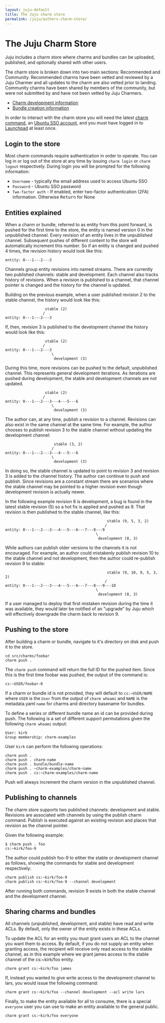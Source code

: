 ```yaml
---
layout: juju-default
title: The Juju charm store  
permalink: /juju/authors-charm-store/
---
```


# The Juju Charm Store

Juju includes a charm store where charms and bundles can be uploaded,
published, and optionally shared with other users.

The charm store is broken down into two main sections: Recommended and
Community. Recommended charms have been vetted and reviewed by a Juju
Charmer and all updates to the charm are also vetted prior to landing.
Community charms have been shared by members of the community, but were
not submitted by and have not been vetted by Juju Charmers.

  - [Charm development information](developer-getting-started.html)
  - [Bundle creation information](charms-bundles.html)

In order to interact with the charm store you will need the latest
[charm command](tools-charm-tools.html), an
[Ubuntu SSO account](https://login.ubuntu.com/+login), and you must have
logged in to [Launchpad](https://launchpad.net/+login) at least once.

## Login to the store

Most charm commands require authentication in order to operate. You can
log in or log out of the store at any time by issuing `charm login` or
`charm logout` respectively. During login you will be prompted for the
following information:

 - `Username` - typically the email address used to access Ubuntu SSO
 - `Password` - Ubuntu SSO password
 - `Two-factor auth` - If enabled, enter two-factor authentication (2FA)
information. Otherwise <kbd>Return</kbd> for None

## Entities explained

When a charm or bundle, referred to as entity from this point forward, is
pushed for the first time to the store, the entity is named version 0 in
the unpublished channel. Every revision of an entity lives in the
unpublished channel. Subsequent pushes of different content to the store
will automatically increment this number. So if an entity is changed and
pushed 4 times, the revision history would look like this:

```
entity: 0---1---2---3
```

Channels group entity revisions into named streams. There are currently two
published channels: stable and development. Each channel also tracks
history of revisions. When a revision is published to a channel, that
channel pointer is changed and the history for the channel is updated.

Building on the previous example, when a user published revision 2 to the
stable channel, the history would look like this:

```
                  stable (2)
                 /
entity: 0---1---2---3
```

If, then, revision 3 is published to the development channel the history
would look like this:

```
                  stable (2)
                 /
entity: 0---1---2---3
                     \
                      development (3)
```

During this time, more revisions can be pushed to the default, unpublished
channel. This represents general development iterations. As iterations are
pushed during development, the stable and development channels are not
updated.


```
                  stable (2)
                 /
entity: 0---1---2---3---4---5---6
                     \
                      development (3)
```

The author can, at any time, publish a revision to a channel. Revisions
can also exist in the same channel at the same time. For example, the
author chooses to publish revision 3 to the stable channel without
updating the development channel:

```
                      stable (3, 2)
                     /
entity: 0---1---2---3---4---5---6
                     \
                      development (3)
```

In doing so, the stable channel is updated to point to revision 3 and
revision 3 is added to the channel history. The author can continue to
push and publish. Since revisions are a constant stream there are
scenarios where the stable channel may be pointed to a higher revision
even though development revision is actually newer.

In the following example revision 8 is development, a bug is found in the
latest stable revision (5) so a hot fix is applied and pushed as 9.
That revision is then published to the stable channel, like this:

```
                                              stable (9, 5, 3, 2)
                                             /
entity: 0---1---2---3---4---5---6---7---8---9
                                         \
                                          development (8, 3)
```

While authors can publish older versions to the channels it is not
encouraged. For example, an author could mistakenly publish revision 10 to
the stable channel and not development, then the author could re-publish
revision 9 to stable:

```
                                              stable (9, 10, 9, 5, 3, 2)
                                             /
entity: 0---1---2---3---4---5---6---7---8---9---10
                                         \
                                          development (8, 3)
```

If a user managed to deploy that first mistaken revision during the time
it was available, they would later be notified of an "upgrade" by Juju
which will effectively downgrade the charm back to revision 9.

## Pushing to the store

After building a charm or bundle, navigate to it's directory on disk and
push it to the store.

```
cd src/charms/foobar
charm push .
```

The `charm push` command will return the full ID for the pushed item.
Since this is the first time foobar was pushed, the output of the command
is:

```
cs:~USER/foobar-0
```

If a charm or bundle id is not provided, they will default to
`cs:~USER/NAME` where `USER` is the `User` from the output of
`charm whoami` and `NAME` is the metadata.yaml `name` for charms and
directory basename for bundles.

To define a series or different bundle name an id can be provided during
push. The following is a set of different support permutations given the
following `charm whoami` output:

```
User: kirk
Group membership: charm-examples 
```

User `kirk` can perform the following operations:

```
charm push .
charm push . charm-name
charm push . bundle/bundle-name
charm push . ~charm-examples/charm-name
charm push . cs:~charm-examples/charm-name
```

Push will always increment the charm version in the unpublished channel.

## Publishing to channels

The charm store supports two published channels: development and stable.
Revisions are associated with channels by using the publish charm command.
Publish is executed against an existing revision and places that revision
as the channel pointer.

Given the following example:

```
$ charm push . foo
cs:~kirk/foo-9
```

The author could publish foo-9 to either the stable or development channel
as follows, showing the commands for stable and development respectively:

```
charm publish cs:~kirk/foo-9
charm publish cs:~kirk/foo-9 --channel development
```

After running both commands, revision 9 exists in both the stable channel
and the development channel.

## Sharing charms and bundles

All channels (unpublished, development, and stable) have read and write
ACLs. By default, only the owner of the entity exists in these ACLs.

To update the ACL for an entity you must grant users an ACL to the channel
you want them to access. By default, if you do not supply an entity when
granting access, the recipient will receive only read access to the
stable channel, as in this example where we grant james access to the
stable channel of the cs:~kirk/foo entity.

```
charm grant cs:~kirk/foo james
```

If, instead you wanted to give write access to the development channel
to lars, you would issue the following command:

```
charm grant cs:~kirk/foo --channel development --acl write lars
```

Finally, to make the entity available for all to consume, there is a
special `everyone` user you can use to make an entity available to the
general public.

```
charm grant cs:~kirk/foo everyone
```